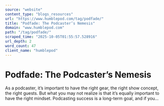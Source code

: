 ```yaml
---
source: "website"
content_type: "blogs_resources"
url: "https://www.humblepod.com/tag/podfade/"
title: "Podfade: The Podcaster’s Nemesis"
domain: "www.humblepod.com"
path: "/tag/podfade/"
scraped_time: "2025-10-05T01:55:57.528916"
url_depth: 2
word_count: 47
client_name: "humblepod"
---
```


# Podfade: The Podcaster’s Nemesis

As a podcaster, it’s important to have the right gear, the right show concept, the right guests. But what you may not realize is that it’s equally important to have the right mindset. Podcasting success is a long-term goal, and if you...